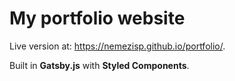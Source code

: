 # My portfolio website
Live version at: https://nemezisp.github.io/portfolio/.

Built in **Gatsby.js** with **Styled Components**.
